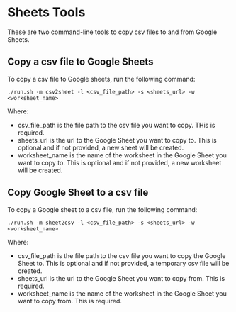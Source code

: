 # Sheets Tools

These are two command-line tools to copy csv files to and from Google Sheets.

## Copy a csv file to Google Sheets

To copy a csv file to Google sheets, run the following command:
```
./run.sh -m csv2sheet -l <csv_file_path> -s <sheets_url> -w <worksheet_name>
```

Where:
- csv_file_path is the file path to the csv file you want to copy. THis is required.
- sheets_url is the url to the Google Sheet you want to copy to. This is optional and if not provided, a new sheet will be created.
- worksheet_name is the name of the worksheet in the Google Sheet you want to copy to. This is optional and if not provided, a new worksheet will be created.

## Copy Google Sheet to a csv file

To copy a Google sheet to a csv file, run the following command:
```
./run.sh -m sheet2csv -l <csv_file_path> -s <sheets_url> -w <worksheet_name>
```

Where:
- csv_file_path is the file path to the csv file you want to copy the Google Sheet to. This is optional and if not provided, a temporary csv file will be created.
- sheets_url is the url to the Google Sheet you want to copy from. This is required.
- worksheet_name is the name of the worksheet in the Google Sheet you want to copy from. This is required.